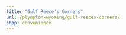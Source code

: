 ```yaml
---
title: "Gulf Reece's Corners"
url: /plympton-wyoming/gulf-reeces-corners/
shop: convenience
---
```

